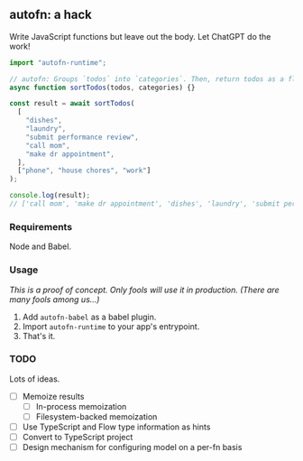 ## autofn: a hack

Write JavaScript functions but leave out the body. Let ChatGPT do the work!

```javascript
import "autofn-runtime";

// autofn: Groups `todos` into `categories`. Then, return todos as a flattened array in the order specified by `categories`.
async function sortTodos(todos, categories) {}

const result = await sortTodos(
  [
    "dishes",
    "laundry",
    "submit performance review",
    "call mom",
    "make dr appointment",
  ],
  ["phone", "house chores", "work"]
);

console.log(result);
// ['call mom', 'make dr appointment', 'dishes', 'laundry', 'submit performance review']
```

### Requirements

Node and Babel.

### Usage

_This is a proof of concept. Only fools will use it in production. (There are many fools among us...)_

1. Add `autofn-babel` as a babel plugin.
2. Import `autofn-runtime` to your app's entrypoint.
3. That's it.

### TODO

Lots of ideas.

 - [ ] Memoize results
   - [ ] In-process memoization
   - [ ] Filesystem-backed memoization
 - [ ] Use TypeScript and Flow type information as hints
 - [ ] Convert to TypeScript project
 - [ ] Design mechanism for configuring model on a per-fn basis
